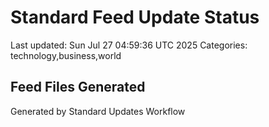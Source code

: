# Standard Feed Update Status
Last updated: Sun Jul 27 04:59:36 UTC 2025
Categories: technology,business,world

## Feed Files Generated

Generated by Standard Updates Workflow
